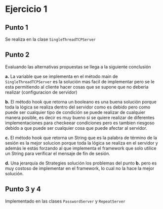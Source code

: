 # Ejercicio 1

## Punto 1
Se realiza en la clase `SingleThreadTCPServer`

## Punto 2
Evaluando las alternativas propuestas se llega a la siguiente conclusión

**a.** La variable que se implementa en el método main de `SingleThreadTCPServer` es la solución mas facil de 
implementar pero se le esta permitiendo al cliente hacer cosas que se supone que no deberia realizar (configuracion 
de servidor)

**b.** El método hook que retorna un booleano es una buena solución porque toda la lógica se realiza dentro del 
servidor como es debido pero como puede ser cualquier tipo de condición se puede realizar de cualquier manera 
posible, es decir es muy bueno si se quiere realizar de diferentes implementaciones para checkeear condiciones pero es 
tambien riesgoso debido a que puede ser cualquier cosa que puede afectar al servidor.

**c.** El método hook que retorna un String que es la palabra de término de la sesión es la mejor solucion porque 
toda la lógica se realiza en el servidor y además le estás forzando al que implementa el framework que solo utilice 
un String para verificar el mensaje de fin de sesión. 

**d.** Una jerarquía de Strategies solución los problemas del punto **b.** pero es muy costoso de implementar en el 
framework, lo cual no la hace la mejor solución.

## Punto 3 y 4
Implementado en las clases `PasswordServer` y `RepeatServer`
